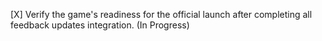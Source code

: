 [X] Verify the game's readiness for the official launch after completing all feedback updates integration. (In Progress)